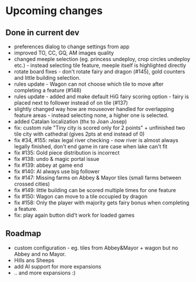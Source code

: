 # Upcoming changes

## Done in current dev

- preferences dialog to change settings from app
- improved TO, CC, GQ, AM images quality
- changed meeple selection (eg. princess undeploy, crop circles undeploy etc.) - instead selecting tile feature, meeple itself is highlighted directly
- rotate board fixes - don't rotate fairy and dragon (#145), gold counters and little building selection.
- rules update - Wagon can not choose which tile to move after completing a feature (#148)
- rules update - added and make default HiG fairy scoring option - fairy is placed next to follower instead of on tile (#137)
- slightly changed way how are mouseover handled for overlapping feature areas  - instead selecting none, a higher one is selected.
- added Catalan localization (thx to Joan Josep)
- fix: custom rule "Tiny city is scored only for 2 points" + unfinished two tile city with cathedral (gives 2pts at end instead of 0)
- fix #34, #155: relax legal river checking - now river is almost always legally finished, don't end game in rare case when lake can't fit
- fix #135: Gold piece distribution is incorrect
- fix #138: undo & magic portal issue
- fix #139: abbey at game end
- fix #140: AI always use big follower
- fix #147: Missing farms on Abbey & Mayor tiles (small farms between crossed cities)
- fix #149: little building can be scored multiple times for one feature
- fix #150: Wagon can move to a tile occupied by dragon
- fix #158: Only the player with majority gets fairy bonus when completing a feature.
- fix: play again button did't work for loaded games


## Roadmap

*  custom configuration - eg. tiles from Abbey&Mayor + wagon but  no Abbey and no Mayor.
* Hills ans Sheeps
* add AI support for more expansions
* .. and more expansions :)
